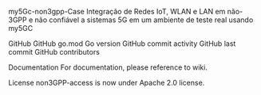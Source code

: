 my5Gc-non3gpp-Case
Integração de Redes IoT, WLAN e LAN em não-3GPP e não confiável a sistemas 5G em um ambiente de teste real usando my5GC

GitHub GitHub go.mod Go version GitHub commit activity GitHub last commit GitHub contributors

Documentation
For documentation, please reference to wiki.

License
non3GPP-access is now under Apache 2.0 license.
